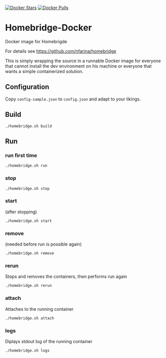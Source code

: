 [![Docker Stars](https://img.shields.io/docker/stars/cbrandlehner/homebridge.svg)](https://hub.docker.com/r/cbrandlehner/homebridge/)
[![Docker Pulls](https://img.shields.io/docker/pulls/cbrandlehner/homebridge.svg)](https://hub.docker.com/r/cbrandlehner/homebridge/)
# Homebridge-Docker

Docker image for Homebrigde

For details see https://github.com/nfarina/homebridge

This is simply wrapping the source in a runnable Docker image for everyone that cannot install the dev environment on his machine or everyone that wants a simple containerized solution.

## Configuration

Copy `config-sample.json` to `config.json` and adapt to your likings.

## Build

`./homebridge.sh build`

## Run

### run first time

`./homebridge.sh run`

### stop

`./homebridge.sh stop`

### start

(after stopping)

`./homebridge.sh start`

### remove

(needed before run is possible again)

`./homebridge.sh remove`

### rerun

Stops and removes the containers, then performs run again

`./homebridge.sh rerun`

### attach

Attaches to the running container

`./homebridge.sh attach`

### logs

Diplays stdout log of the running container

`./homebridge.sh logs`